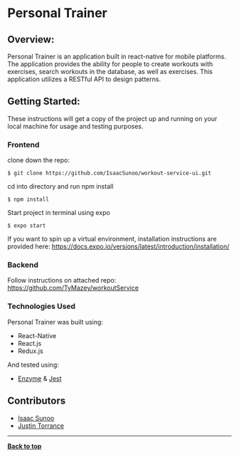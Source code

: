 # Personal Trainer

## Overview:
Personal Trainer is an application built in react-native for mobile platforms.  The application provides the ability for people to create workouts with exercises, search workouts in the database, as well as exercises.  This application utilizes a RESTful API to design patterns.

## Getting Started:

These instructions will get a copy of the project up and running on your local machine for usage and testing purposes.

### Frontend
clone down the repo:

```$ git clone https://github.com/IsaacSunoo/workout-service-ui.git```

cd into directory and run npm install

```$ npm install```

Start project in terminal using expo

```$ expo start```

If you want to spin up a virtual environment, installation instructions are provided here:
https://docs.expo.io/versions/latest/introduction/installation/

### Backend

Follow instructions on attached repo:
https://github.com/TyMazey/workoutService

### Technologies Used
Personal Trainer was built using:
- React-Native
- React.js
- Redux.js

And tested using:
- [Enzyme](https://airbnb.io/enzyme/) & [Jest](https://airbnb.io/enzyme/docs/guides/jest.html)

## Contributors
- [Isaac Sunoo](https://github.com/IsaacSunoo)
- [Justin Torrance](https://github.com/JustinTorrance)

---
**[Back to top](https://github.com/IsaacSunoo/workout-service-ui/blob/master/README.md#workout-service-ui)**
